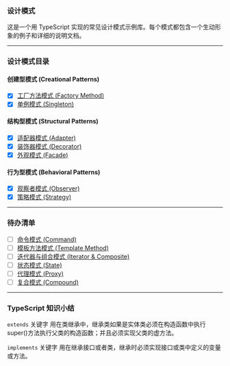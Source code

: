 ### 设计模式

这是一个用 TypeScript 实现的常见设计模式示例库。每个模式都包含一个生动形象的例子和详细的说明文档。

---

### 设计模式目录

#### 创建型模式 (Creational Patterns)
- [x] [工厂方法模式 (Factory Method)](src/factory-method-pattern/index.md)
- [x] [单例模式 (Singleton)](src/singleton-pattern/index.md)

#### 结构型模式 (Structural Patterns)
- [x] [适配器模式 (Adapter)](src/adapter-pattern/index.md)
- [x] [装饰器模式 (Decorator)](src/decorator-pattern/index.md)
- [x] [外观模式 (Facade)](src/facade-pattern/index.md)

#### 行为型模式 (Behavioral Patterns)
- [x] [观察者模式 (Observer)](src/observer-pattern/index.md)
- [x] [策略模式 (Strategy)](src/strategy-pattern/index.md)

---

### 待办清单
- [ ] [命令模式 (Command)]()
- [ ] [模板方法模式 (Template Method)]()
- [ ] [迭代器与组合模式 (Iterator & Composite)]()
- [ ] [状态模式 (State)]()
- [ ] [代理模式 (Proxy)]()
- [ ] [复合模式 (Compound)]()

---

### TypeScript 知识小结

`extends` 关键字 用在类继承中，继承类如果是实体类必须在构造函数中执行super()方法执行父类的构造函数；并且必须实现父类的虚方法。

`implements` 关键字 用在继承接口或者类，继承时必须实现接口或类中定义的变量或方法。